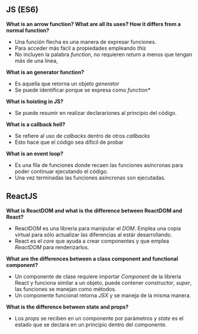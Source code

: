 ## JS (ES6)

**What is an arrow function? What are all its uses? How it differs from a normal function?**
- Una función flecha es una manera de expresar funciones.
- Para acceder más fácil a propiedades empleando _this_
- No incluyen la palabra _function_, no requieren _return_ a menos que tengan más de una línea,

**What is an generator function?**
- Es aquella que retorna un objeto _generator_
- Se puede identificar porque se expresa como _function*_

**What is hoisting in JS?**
- Se puede resumir en realizar declarariones al principio del código.

**What is a callback hell?**
- Se refiere al uso de _calbacks_ dentro de otros _callbacks_
- Esto hace que el código sea dífícil de probar

**What is an event loop?**
- Es una fila de funciones donde recaen las funciones asíncronas para poder continuar ejecutando el código.
- Una vez terminadas las funciones asíncronas son ejecutadas.

## ReactJS

**What is ReactDOM and what is the difference between ReactDOM and React?**
- ReactDOM es una librería para manipular el _DOM_. Emplea una copia virtual para sólo actualizar las diferencias al estár desarrollando.
- React es el _core_ que ayuda a crear componentes y que emplea _ReactDOM_ para renderizarlos.

**What are the differences between a class component and functional component?**
- Un componente de clase requiere importar _Component_ de la librería React y funciona similar a un objeto, puede contener _constructor_, _super_, las funciones se manejan como métodos.
- Un componente funcional retorna _JSX_ y se maneja de la misma manera.

**What is the difference between state and props?**
- Los _props_ se reciben en un componente por parámetros y _state_ es el estado que se declara en un principio dentro del componente.
